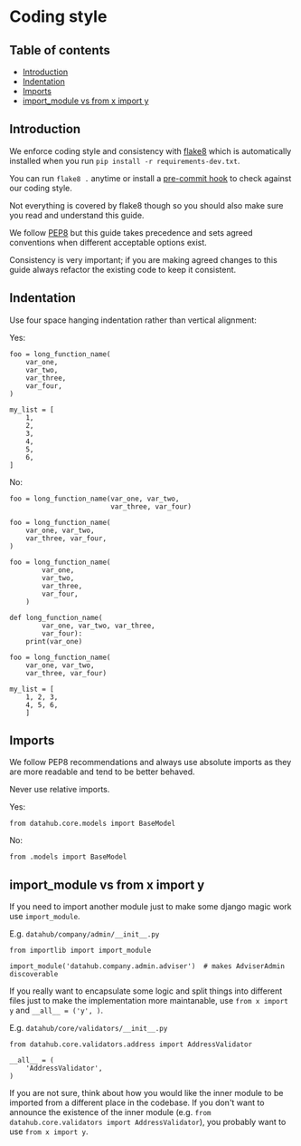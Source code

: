 # Coding style

## Table of contents

- [Introduction](#introduction)
- [Indentation](#indentation)
- [Imports](#imports)
- [import_module vs from x import y](#import_module)

## <a name="introduction"></a>Introduction

We enforce coding style and consistency with [flake8](http://flake8.pycqa.org/en/latest/) which is automatically installed when you run `pip install -r requirements-dev.txt`.

You can run `flake8 .` anytime or install a [pre-commit hook](http://flake8.pycqa.org/en/latest/user/using-hooks.html#using-version-control-hooks) to check against our coding style.

Not everything is covered by flake8 though so you should also make sure you read and understand this guide.

We follow [PEP8](https://www.python.org/dev/peps/pep-0008/) but this guide takes precedence and sets agreed conventions when different acceptable options exist.

Consistency is very important; if you are making agreed changes to this guide always refactor the existing code to keep it consistent.

## <a name="indentation"></a>Indentation

Use four space hanging indentation rather than vertical alignment:

Yes:

```
foo = long_function_name(
    var_one,
    var_two,
    var_three,
    var_four,
)

my_list = [
    1,
    2,
    3,
    4,
    5,
    6,
]
```

No:

```
foo = long_function_name(var_one, var_two,
                         var_three, var_four)

foo = long_function_name(
    var_one, var_two,
    var_three, var_four,
)

foo = long_function_name(
        var_one,
        var_two,
        var_three,
        var_four,
    )

def long_function_name(
        var_one, var_two, var_three,
        var_four):
    print(var_one)

foo = long_function_name(
    var_one, var_two,
    var_three, var_four)

my_list = [
    1, 2, 3,
    4, 5, 6,
    ]
```

## <a name="imports"></a>Imports

We follow PEP8 recommendations and always use absolute imports as they are more readable and tend to be better behaved.

Never use relative imports.

Yes:

```
from datahub.core.models import BaseModel
```

No:

```
from .models import BaseModel
```

## <a name="import_module"></a>import_module vs from x import y

If you need to import another module just to make some django magic work use `import_module`.

E.g. `datahub/company/admin/__init__.py`

```
from importlib import import_module

import_module('datahub.company.admin.adviser')  # makes AdviserAdmin discoverable
```

If you really want to encapsulate some logic and split things into different files just to make the implementation more maintanable, use `from x import y` and `__all__ = ('y', )`.

E.g. `datahub/core/validators/__init__.py`

```
from datahub.core.validators.address import AddressValidator

__all__ = (
    'AddressValidator',
)
```

If you are not sure, think about how you would like the inner module to be imported from a different place in the codebase.
If you don't want to announce the existence of the inner module (e.g. `from datahub.core.validators import AddressValidator`), you probably want to use `from x import y`.
